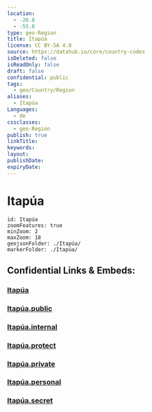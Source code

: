 ```yaml
---
location:
  - -26.8
  - -55.8
type: geo-Region
title: Itapúa
license: CC BY-SA 4.0
source: https://datahub.io/core/country-codes
isDeleted: false
isReadOnly: false
draft: false
confidential: public
tags:
  - geo/Country/Region
aliases:
  - Itapúa
Languages:
  - de
cssclasses:
  - geo-Region
publish: true
linkTitle:
keywords:
layout:
publishDate:
expiryDate:
---
```


# Itapúa

```leaflet
id: Itapúa
zoomFeatures: true 
minZoom: 2 
maxZoom: 18
geojsonFolder: ./Itapúa/
markerFolder: ./Itapúa/
```


## Confidential Links & Embeds: 

### [Itapúa](/_Standards/Earth/Continent/America~South/Paraguay/departments~Paraguay/Itapúa.md) 

### [Itapúa.public](/_public/Earth/Continent/America~South/Paraguay/departments~Paraguay/Itapúa.public.md) 

### [Itapúa.internal](/_internal/Earth/Continent/America~South/Paraguay/departments~Paraguay/Itapúa.internal.md) 

### [Itapúa.protect](/_protect/Earth/Continent/America~South/Paraguay/departments~Paraguay/Itapúa.protect.md) 

### [Itapúa.private](/_private/Earth/Continent/America~South/Paraguay/departments~Paraguay/Itapúa.private.md) 

### [Itapúa.personal](/_personal/Earth/Continent/America~South/Paraguay/departments~Paraguay/Itapúa.personal.md) 

### [Itapúa.secret](/_secret/Earth/Continent/America~South/Paraguay/departments~Paraguay/Itapúa.secret.md)

